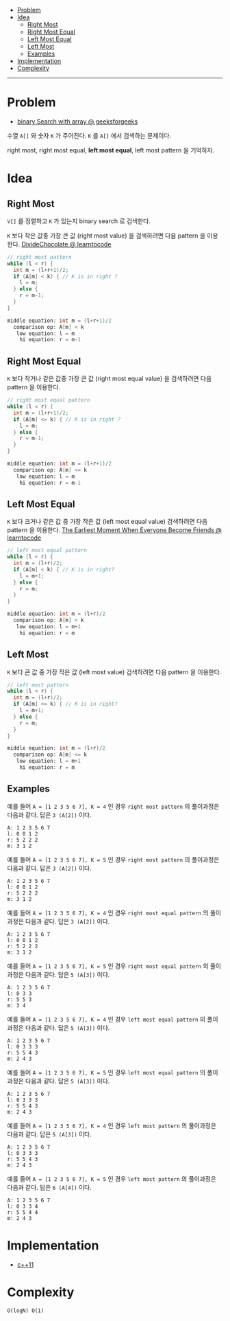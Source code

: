 - [Problem](#problem)
- [Idea](#idea)
  - [Right Most](#right-most)
  - [Right Most Equal](#right-most-equal)
  - [Left Most Equal](#left-most-equal)
  - [Left Most](#left-most)
  - [Examples](#examples)
- [Implementation](#implementation)
- [Complexity](#complexity)

----

# Problem

* [binary Search with array @ geeksforgeeks](https://practice.geeksforgeeks.org/problems/binary-search/1)

수열 `A[]` 와 숫자 `K` 가 주어진다. `K` 를 `A[]` 에서 검색하는 문제이다. 

right most, right most equal, **left most equal**, left most pattern 을
기억하자. 

# Idea

## Right Most

`V[]` 를 정렬하고 `K` 가 있는지 binary search 로 검색한다. 

`K` 보다 작은 값중 가장 큰 값 (right most value) 을 검색하려면 다음
pattern 을 이용한다. [DivideChocolate @ learntocode](/leetcode2/DivideChocolate/README.md)

```cpp
// right most pattern
while (l < r) {
  int m = (l+r+1)/2;
  if (A[m] < k) { // K is in right ?
    l = m;
  } else {
    r = m-1;
  }
}
```

```cpp
middle equation: int m = (l+r+1)/2
  comparison op: A[m] < k
   low equation: l = m  
    hi equation: r = m-1
```

## Right Most Equal

`K` 보다 작거나 같은 값중 가장 큰 값 (right most equal value) 을 검색하려면 다음
pattern 을 이용한다. 

```cpp
// right most equal pattern
while (l < r) {
  int m = (l+r+1)/2;
  if (A[m] <= k) { // K is in right ?
    l = m;
  } else {
    r = m-1;
  }
}  
```

```cpp
middle equation: int m = (l+r+1)/2
  comparison op: A[m] <= k
   low equation: l = m  
    hi equation: r = m-1
```

## Left Most Equal

`K` 보다 크거나 같은 값 중 가장 작은 값 (left most equal value) 검색하려면
다음 pattern 을 이용한다. [The Earliest Moment When Everyone Become Friends @ learntocode](/leetcode/TheEarliestMomentWhenEveryoneBecomeFriends/a.cpp)

```cpp
// left most equal pattern  
while (l < r) {
  int m = (l+r)/2;
  if (A[m] < k) { // K is in right?
    l = m+1;
  } else {
    r = m;
  }
}  
```

```cpp
middle equation: int m = (l+r)/2
  comparison op: A[m] < k
   low equation: l = m+1  
    hi equation: r = m
```

## Left Most

`K` 보다 큰 값 중 가장 작은 값 (left most value) 검색하려면
다음 pattern 을 이용한다. 

```cpp
// left most pattern
while (l < r) {
  int m = (l+r)/2;
  if (A[m] <= k) { // K is in right?
    l = m+1;
  } else {
    r = m;
  }
}
```

```cpp
middle equation: int m = (l+r)/2
  comparison op: A[m] <= k
   low equation: l = m+1  
    hi equation: r = m
```

## Examples

예를 들어 `A = [1 2 3 5 6 7], K = 4` 인 경우 `right most pattern` 의 풀이과정은
다음과 같다. 답은 `3 (A[2])` 이다.

```
A: 1 2 3 5 6 7
l: 0 0 1 2
r: 5 2 2 2
m: 3 1 2
```

예를 들어 `A = [1 2 3 5 6 7], K = 5` 인 경우 `right most pattern` 의 풀이과정은
다음과 같다. 답은 `3 (A[2])` 이다.

```
A: 1 2 3 5 6 7
l: 0 0 1 2
r: 5 2 2 2
m: 3 1 2
```

예를 들어 `A = [1 2 3 5 6 7], K = 4` 인 경우 `right most equal pattern` 의 풀이과정은
다음과 같다. 답은 `3 (A[2])` 이다.

```
A: 1 2 3 5 6 7
l: 0 0 1 2
r: 5 2 2 2
m: 3 1 2
```

예를 들어 `A = [1 2 3 5 6 7], K = 5` 인 경우 `right most equal pattern` 의 풀이과정은
다음과 같다. 답은 `5 (A[3])` 이다.

```
A: 1 2 3 5 6 7
l: 0 3 3
r: 5 5 3 
m: 3 4
```

예를 들어 `A = [1 2 3 5 6 7], K = 4` 인 경우 `left most equal pattern` 의 풀이과정은
다음과 같다. 답은 `5 (A[3])` 이다.

```
A: 1 2 3 5 6 7
l: 0 3 3 3 
r: 5 5 4 3
m: 2 4 3
```

예를 들어 `A = [1 2 3 5 6 7], K = 5` 인 경우 `left most equal pattern` 의 풀이과정은
다음과 같다. 답은 `5 (A[3])` 이다.

```
A: 1 2 3 5 6 7
l: 0 3 3 3
r: 5 5 4 3
m: 2 4 3
```

예를 들어 `A = [1 2 3 5 6 7], K = 4` 인 경우 `left most pattern` 의 풀이과정은
다음과 같다. 답은 `5 (A[3])` 이다.

```
A: 1 2 3 5 6 7
l: 0 3 3 3
r: 5 5 4 3
m: 2 4 3
```

예를 들어 `A = [1 2 3 5 6 7], K = 5` 인 경우 `left most pattern` 의 풀이과정은
다음과 같다. 답은 `6 (A[4])` 이다.

```
A: 1 2 3 5 6 7
l: 0 3 3 4
r: 5 5 4 4
m: 2 4 3
```

# Implementation

* [c++11](a.cpp)

# Complexity

```
O(logN) O(1)
```
